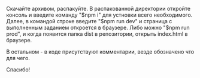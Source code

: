 Скачайте архивом, распакуйте. 
В распакованной директории откройте консоль и введите команду "$npm i" для устновки всего необходимого.
Далее, в командой строке введите "$npm run dev" и страница с выполненным заданием откроется в браузере.
Либо можно "$npm run prod", и когда появится папка dist в репозитории, открыть index.html в браузере.

В остальном - в коде присутствуют комментарии, везде обозначено что для чего.

Спасибо!
